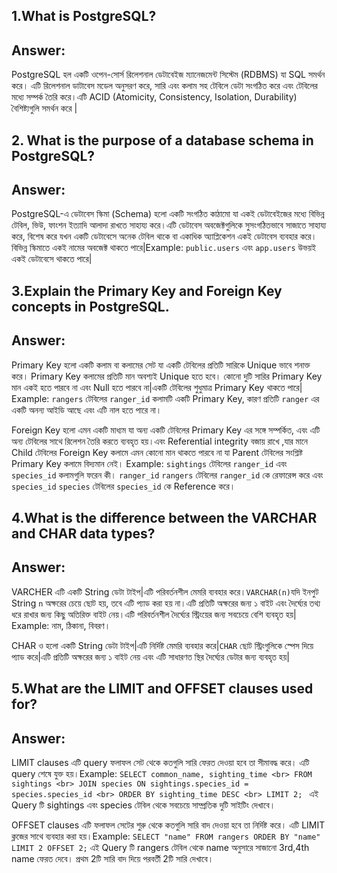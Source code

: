 ## 1.What is PostgreSQL?
## Answer: 
PostgreSQL হল একটি ওপেন-সোর্স রিলেশনাল ডেটাবেইজ ম্যানেজমেন্ট সিস্টেম (RDBMS) যা SQL সমর্থন করে। এটি রিলেশনাল ডাটাবেস মডেল অনুসরণ করে, সারি এবং কলাম সহ টেবিলে ডেটা সংগঠিত করে এবং টেবিলের মধ্যে সম্পর্ক তৈরি করে।এটি ACID (Atomicity, Consistency, Isolation, Durability) বৈশিষ্ট্যগুলি সমর্থন করে |

## 2. What is the purpose of a database schema in PostgreSQL?
## Answer:
PostgreSQL-এ ডেটাবেস স্কিমা (Schema) হলো একটি সংগঠিত কাঠামো যা একই ডেটাবেইজের মধ্যে বিভিন্ন টেবিল, ভিউ, ফাংশন ইত্যাদি আলাদা রাখতে সাহায্য করে।এটি ডেটাবেস অবজেক্টগুলিকে সুসংগঠিতভাবে সাজাতে সাহায্য করে, বিশেষ করে যখন একটি ডেটাবেসে অনেক টেবিল থাকে বা একাধিক অ্যাপ্লিকেশন একই ডেটাবেস ব্যবহার করে।বিভিন্ন স্কিমাতে একই নামের অবজেক্ট থাকতে পারে|Example:  `public.users` এবং `app.users` উভয়ই একই ডেটাবেসে থাকতে পারে|

## 3.Explain the Primary Key and Foreign Key concepts in PostgreSQL.
## Answer: 
Primary Key হলো একটি কলাম বা কলামের সেট যা একটি টেবিলের প্রতিটি সারিকে Unique ভাবে শনাক্ত করে। Primary Key কলামের প্রতিটি মান অবশ্যই Unique হতে হবে। কোনো দুটি সারির Primary Key মান একই হতে পারবে না এবং Null হতে পারবে না|একটি টেবিলের শুধুমাত্র Primary Key থাকতে পারে| Example:  `rangers` টেবিলের `ranger_id` কলামটি একটি Primary Key, কারণ প্রতিটি `ranger` এর একটি অনন্য আইডি আছে এবং এটি নাল হতে পারে না।

Foreign Key হলো এমন একটি মাধ্যম যা অন্য একটি টেবিলের Primary Key এর সঙ্গে সম্পর্কিত, এবং এটি অন্য টেবিলের সাথে রিলেশন তৈরি করতে ব্যবহৃত হয়।এবং Referential integrity বজায় রাখে ,যার মানে Child টেবিলের Foreign Key কলামে এমন কোনো মান থাকতে পারবে না যা Parent টেবিলের সংশ্লিষ্ট Primary Key কলামে বিদ্যমান নেই। Example: `sightings` টেবিলের `ranger_id` এবং `species_id` কলামগুলি ফরেন কী। `ranger_id` `rangers` টেবিলের `ranger_id` কে রেফারেন্স করে এবং `species_id` `species` টেবিলের `species_id` কে Reference করে।

## 4.What is the difference between the VARCHAR and CHAR data types?
## Answer:
VARCHER এটি একটি String ডেটা টাইপ|এটি পরিবর্তনশীল মেমরি ব্যবহার করে।`VARCHAR(n)`যদি ইনপুট String `n` অক্ষরের চেয়ে ছোট হয়, তবে এটি প্যাড করা হয় না।এটি প্রতিটি অক্ষরের জন্য ১ বাইট এবং দৈর্ঘ্যের তথ্য ধরে রাখার জন্য কিছু অতিরিক্ত বাইট নেয়।এটি পরিবর্তনশীল দৈর্ঘ্যের স্ট্রিংয়ের জন্য সবচেয়ে বেশি ব্যবহৃত হয়| Example: নাম, ঠিকানা, বিবরণ।

CHAR ও হলো একটি String ডেটা টাইপ|এটি নির্দিষ্ট মেমরি ব্যবহার করে|`CHAR` ছোট স্ট্রিংগুলিকে স্পেস দিয়ে প্যাড করে|এটি প্রতিটি অক্ষরের জন্য ১ বাইট নেয় এবং এটি সাধারণত স্থির দৈর্ঘ্যের ডেটার জন্য ব্যবহৃত হয়|

## 5.What are the LIMIT and OFFSET clauses used for?
## Answer:
LIMIT clauses এটি query ফলাফল সেট থেকে কতগুলি সারি ফেরত দেওয়া হবে তা সীমাবদ্ধ করে। এটি query শেষে যুক্ত হয়।Example:
``SELECT common_name, sighting_time <br>
FROM sightings <br>
JOIN species ON sightings.species_id = species.species_id <br>
ORDER BY sighting_time DESC <br>
LIMIT 2;
``
এই Query টি sightings এবং species টেবিল থেকে সবচেয়ে সাম্প্রতিক দুটি সাইটিং দেখাবে।

OFFSET clauses এটি ফলাফল সেটের শুরু থেকে কতগুলি সারি বাদ দেওয়া হবে তা নির্দিষ্ট করে। এটি LIMIT ক্লজের সাথে ব্যবহার করা হয়।Example:
`` SELECT "name"
FROM rangers
ORDER BY "name"
LIMIT 2 OFFSET 2;
``
এই Query টি rangers টেবিল থেকে name অনুসারে সাজানো 3rd,4th name ফেরত দেবে। প্রথম 2টি সারি বাদ দিয়ে পরবর্তী 2টি সারি দেখাবে।

